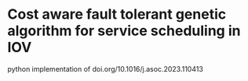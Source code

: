 # Cost aware fault tolerant genetic algorithm for service scheduling in IOV

python implementation of doi.org/10.1016/j.asoc.2023.110413

